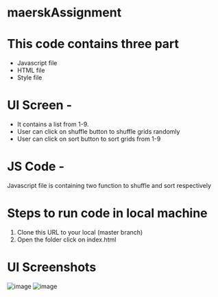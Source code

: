 # maerskAssignment

# This code contains three part
- Javascript file
- HTML file
- Style file

# UI Screen -
- It contains a list from 1-9. 
- User can click on shuffle button to shuffle grids randomly
- User can click on sort button to sort grids from 1-9

# JS Code -
Javascript file is containing two function to shuffle and sort respectively


# Steps to run code in local machine
1. Clone this URL to your local (master branch)
2. Open the folder click on index.html

# UI Screenshots
![image](https://user-images.githubusercontent.com/33367123/126862006-f4dbc5b4-5595-42b5-bf92-956b5e15ffe9.png)
![image](https://user-images.githubusercontent.com/33367123/126862028-0953fd9b-e20e-4dca-9fe2-a150893ff672.png)


